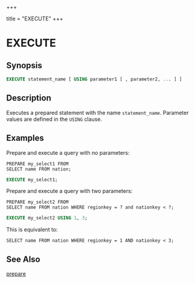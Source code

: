 +++

title = "EXECUTE"
+++

EXECUTE
=======

Synopsis
--------

``` sql
EXECUTE statement_name [ USING parameter1 [ , parameter2, ... ] ]
```

Description
-----------

Executes a prepared statement with the name `statement_name`. Parameter values are defined in the `USING` clause.

Examples
--------

Prepare and execute a query with no parameters:

    PREPARE my_select1 FROM
    SELECT name FROM nation;

``` sql
EXECUTE my_select1;
```

Prepare and execute a query with two parameters:

    PREPARE my_select2 FROM
    SELECT name FROM nation WHERE regionkey = ? and nationkey < ?;

``` sql
EXECUTE my_select2 USING 1, 3;
```

This is equivalent to:

    SELECT name FROM nation WHERE regionkey = 1 AND nationkey < 3;

See Also
--------

[prepare](./prepare.html)